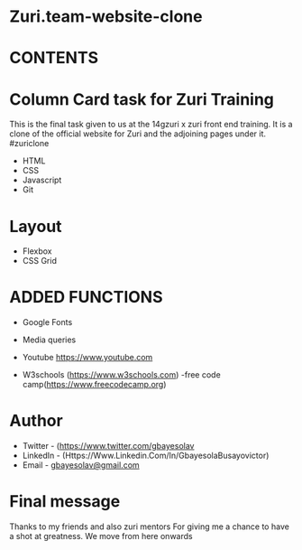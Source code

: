 # Zuri.team-website-clone

# CONTENTS


# Column Card task for Zuri Training 

 This is the final task given to us at the 14gzuri x zuri front end training. It is a clone of the official website for Zuri and the adjoining pages under it.
#zuriclone

- HTML
- CSS
- Javascript
- Git
# Layout

- Flexbox
- CSS Grid
# ADDED FUNCTIONS

- Google Fonts
- Media queries


- Youtube <https://www.youtube.com>
- W3schools (https://www.w3schools.com)
-free code camp(https://www.freecodecamp.org)
# Author

- Twitter - (https://www.twitter.com/gbayesolav
- LinkedIn - (Https://Www.Linkedin.Com/In/GbayesolaBusayovictor)
- Email - gbayesolav@gmail.com
# Final message
Thanks to my friends and also zuri mentors
For giving me a chance to have a shot at greatness. We move from here onwards
